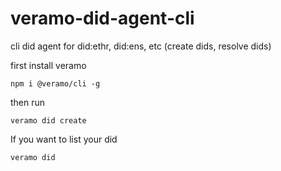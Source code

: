 # veramo-did-agent-cli
cli did agent for did:ethr, did:ens, etc  (create dids, resolve dids)

first install veramo
```
npm i @veramo/cli -g
```
then run 
```
veramo did create
```
If you want to list your did
```
veramo did
```
